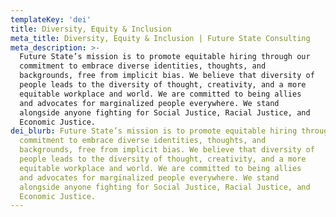 ```yaml
---
templateKey: 'dei'
title: Diversity, Equity & Inclusion
meta_title: Diversity, Equity & Inclusion | Future State Consulting
meta_description: >-
  Future State’s mission is to promote equitable hiring through our
  commitment to embrace diverse identities, thoughts, and
  backgrounds, free from implicit bias. We believe that diversity of
  people leads to the diversity of thought, creativity, and a more
  equitable workplace and world. We are committed to being allies
  and advocates for marginalized people everywhere. We stand
  alongside anyone fighting for Social Justice, Racial Justice, and
  Economic Justice.
dei_blurb: Future State’s mission is to promote equitable hiring through our
  commitment to embrace diverse identities, thoughts, and
  backgrounds, free from implicit bias. We believe that diversity of
  people leads to the diversity of thought, creativity, and a more
  equitable workplace and world. We are committed to being allies
  and advocates for marginalized people everywhere. We stand
  alongside anyone fighting for Social Justice, Racial Justice, and
  Economic Justice.
---
```

